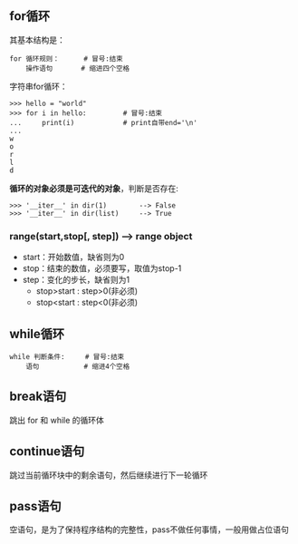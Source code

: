 
## for循环

其基本结构是：
```
for 循环规则：      # 冒号:结束
    操作语句       # 缩进四个空格
```
字符串for循环：
```
>>> hello = "world"
>>> for i in hello:         # 冒号:结束
...     print(i)            # print自带end='\n'
... 
w
o
r
l
d
```
**循环的对象必须是可迭代的对象**，判断是否存在:
```
>>> '__iter__' in dir(1)        --> False
>>> '__iter__' in dir(list)     --> True
```
### range(start,stop[, step]) --> range object
- start：开始数值，缺省则为0
- stop：结束的数值，必须要写，取值为stop-1
- step：变化的步长，缺省则为1
    - stop>start : step>0(非必须)
    - stop<start : step<0(非必须)

## while循环
```
while 判断条件:     # 冒号:结束
    语句           # 缩进4个空格
```

## break语句
跳出 for 和 while 的循环体

## continue语句
跳过当前循环块中的剩余语句，然后继续进行下一轮循环

## pass语句
空语句，是为了保持程序结构的完整性，pass不做任何事情，一般用做占位语句
